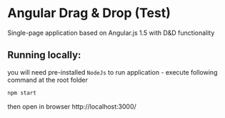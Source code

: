 # Angular Drag & Drop (Test)
Single-page application based on Angular.js 1.5 with D&D functionality
## Running locally:
you will need pre-installed `NodeJs`
to run application - execute following command at the root folder
```bash
npm start
```
then open in browser http://localhost:3000/

